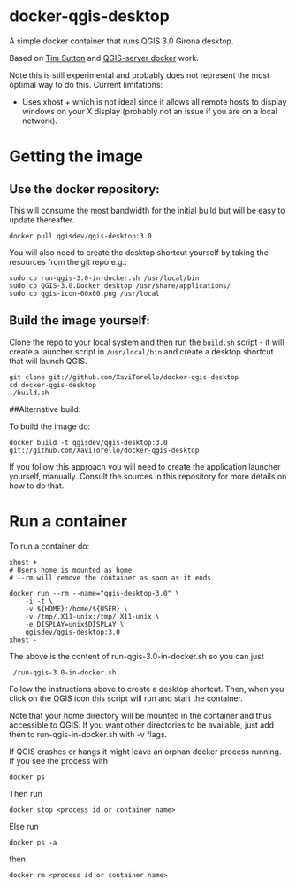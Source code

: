 docker-qgis-desktop
===================

A simple docker container that runs QGIS 3.0 Girona desktop.

Based on [Tim Sutton](https://github.com/kartoza) and [QGIS-server docker](https://github.com/qgis/QGIS/blob/master/.docker/qgis.dockerfile) work.

Note this is still experimental and probably does not represent
the most optimal way to do this. Current limitations:

* Uses xhost + which is not ideal since it allows all remote
  hosts to display windows on your X display (probably not
  an issue if you are on a local network).


# Getting the image

## Use the docker repository:

This will consume the most bandwidth for the initial build but 
will be easy to update thereafter. 

```
docker pull qgisdev/qgis-desktop:3.0
```


You will also need to create the
desktop shortcut yourself by taking the resources from the git repo e.g.:


```
sudo cp run-qgis-3.0-in-docker.sh /usr/local/bin
sudo cp QGIS-3.0.Docker.desktop /usr/share/applications/
sudo cp qgis-icon-60x60.png /usr/local
```


## Build the image yourself:

Clone the repo to your local system and then run the ``build.sh`` 
script - it will create a launcher script in `/usr/local/bin`
and create a desktop shortcut that will launch QGIS. 

```
git clone git://github.com/XaviTorello/docker-qgis-desktop
cd docker-qgis-desktop
./build.sh
```

##Alternative build:

To build the image do:

```
docker build -t qgisdev/qgis-desktop:3.0 git://github.com/XaviTorello/docker-qgis-desktop
```

If you follow this approach you will need to create the 
application launcher yourself, manually. Consult the sources in this
repository for more details on how to do that.

# Run a container

To run a container do:

```
xhost +
# Users home is mounted as home
# --rm will remove the container as soon as it ends

docker run --rm --name="qgis-desktop-3.0" \
	-i -t \
	-v ${HOME}:/home/${USER} \
	-v /tmp/.X11-unix:/tmp/.X11-unix \
	-e DISPLAY=unix$DISPLAY \
	qgisdev/qgis-desktop:3.0 
xhost -
```
The above is the content of run-qgis-3.0-in-docker.sh so you can just
```
./run-qgis-3.0-in-docker.sh
```

Follow the instructions above to create a desktop shortcut. Then, when you
click on the QGIS icon this script will run and start the container. 

Note that your home directory will be mounted in the container and thus
accessible to QGIS. If you want other directories to be available, just add
then to run-qgis-in-docker.sh with -v flags. 

If QGIS crashes or hangs it might leave an orphan docker process running. If
you see the process with 
```
docker ps
```
Then run 
```
docker stop <process id or container name>
```
Else run 
```
docker ps -a
```
then
```
docker rm <process id or container name>
